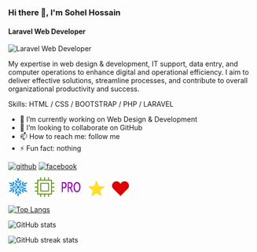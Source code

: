 ### Hi there 👋, I'm Sohel Hossain
#### Laravel Web Developer
![Laravel Web Developer](https://fiverr-res.cloudinary.com/images/q_auto,f_auto/gigs/112928014/original/2578eecb1302eacb9f926f155ef2450bb31b4861/develop-website-and-admin-panel-in-php-laravel.png)

My expertise in web design & development, IT support, data entry, and computer operations to enhance digital and operational efficiency. I aim to deliver effective solutions, streamline processes, and contribute to overall organizational productivity and success.

Skills: HTML / CSS / BOOTSTRAP / PHP / LARAVEL

- 🔭 I’m currently working on Web Design & Development 
- 👯 I’m looking to collaborate on GitHub 
- 📫 How to reach me: follow me 
- ⚡ Fun fact: nothing 


[<img src='https://cdn.jsdelivr.net/npm/simple-icons@3.0.1/icons/github.svg' alt='github' height='40'>](https://github.com/SohelHossain143)  [<img src='https://cdn.jsdelivr.net/npm/simple-icons@3.0.1/icons/facebook.svg' alt='facebook' height='40'>](https://www.facebook.com/https://www.facebook.com/profile.php?id=100083955055838)  

<a href='https://archiveprogram.github.com/'><img src='https://raw.githubusercontent.com/acervenky/animated-github-badges/master/assets/acbadge.gif' width='40' height='40'></a> <a href='https://docs.github.com/en/developers'><img src='https://raw.githubusercontent.com/acervenky/animated-github-badges/master/assets/devbadge.gif' width='40' height='40'></a> <a href='https://github.com/pricing'><img src='https://raw.githubusercontent.com/acervenky/animated-github-badges/master/assets/pro.gif' width='40' height='40'></a> <a href='https://stars.github.com/'><img src='https://raw.githubusercontent.com/acervenky/animated-github-badges/master/assets/starbadge.gif' width='35' height='35'></a> <a href='https://docs.github.com/en/github/supporting-the-open-source-community-with-github-sponsors'><img src='https://raw.githubusercontent.com/acervenky/animated-github-badges/master/assets/sponsorbadge.gif' width='35' height='35'></a> 

[![Top Langs](https://github-readme-stats.vercel.app/api/top-langs/?username=SohelHossain143)](https://github.com/anuraghazra/github-readme-stats)

![GitHub stats](https://github-readme-stats.vercel.app/api?username=SohelHossain143&show_icons=true)  

![GitHub streak stats](https://streak-stats.demolab.com/?user=SohelHossain143)  

